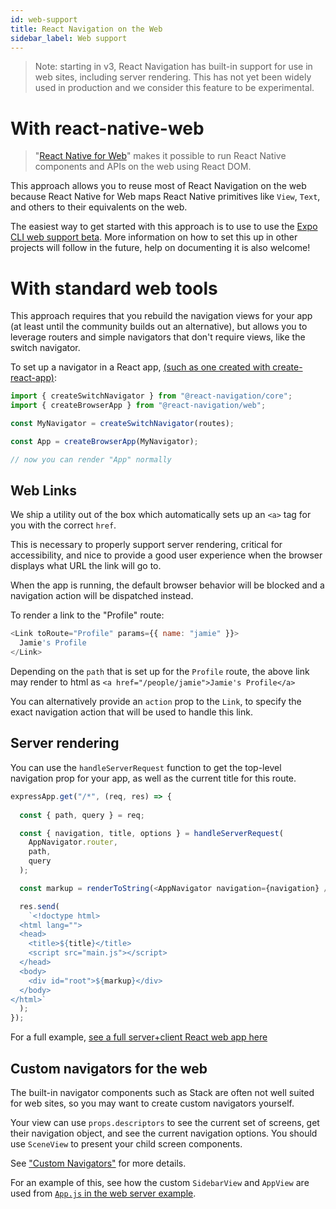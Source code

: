 ```yaml
---
id: web-support
title: React Navigation on the Web
sidebar_label: Web support
---
```


> Note: starting in v3, React Navigation has built-in support for use in web sites, including server rendering. This has not yet been widely used in production and we consider this feature to be experimental.

# With react-native-web

> "[React Native for Web](https://github.com/necolas/react-native-web)" makes it possible to run React Native components and APIs on the web using React DOM.

This approach allows you to reuse most of React Navigation on the web because React Native for Web maps React Native primitives like `View`, `Text`, and others to their equivalents on the web.

The easiest way to get started with this approach is to use to use the [Expo CLI web support beta](https://blog.expo.io/expo-cli-and-sdk-web-support-beta-d0c588221375). More information on how to set this up in other projects will follow in the future, help on documenting it is also welcome!

# With standard web tools

This approach requires that you rebuild the navigation views for your app (at least until the community builds out an alternative), but allows you to leverage routers and simple navigators that don't require views, like the switch navigator.

To set up a navigator in a React app, [(such as one created with create-react-app)](https://github.com/react-navigation/example-web):

```js
import { createSwitchNavigator } from "@react-navigation/core";
import { createBrowserApp } from "@react-navigation/web";

const MyNavigator = createSwitchNavigator(routes);

const App = createBrowserApp(MyNavigator);

// now you can render "App" normally
```

## Web Links

We ship a utility out of the box which automatically sets up an `<a>` tag for you with the correct `href`.

This is necessary to properly support server rendering, critical for accessibility, and nice to provide a good user experience when the browser displays what URL the link will go to.

When the app is running, the default browser behavior will be blocked and a navigation action will be dispatched instead.

To render a link to the "Profile" route:

```js
<Link toRoute="Profile" params={{ name: "jamie" }}>
  Jamie's Profile
</Link>
```

Depending on the `path` that is set up for the `Profile` route, the above link may render to html as `<a href="/people/jamie">Jamie's Profile</a>`

You can alternatively provide an `action` prop to the `Link`, to specify the exact navigation action that will be used to handle this link.

## Server rendering

You can use the `handleServerRequest` function to get the top-level navigation prop for your app, as well as the current title for this route.

```js
expressApp.get("/*", (req, res) => {
  
  const { path, query } = req;

  const { navigation, title, options } = handleServerRequest(
    AppNavigator.router,
    path,
    query
  );

  const markup = renderToString(<AppNavigator navigation={navigation} />);

  res.send(
    `<!doctype html>
  <html lang="">
  <head>
    <title>${title}</title>
    <script src="main.js"></script>
  </head>
  <body>
    <div id="root">${markup}</div>
  </body>
</html>`
  );
});
```

For a full example, [see a full server+client React web app here](https://github.com/react-navigation/web-server-example)

## Custom navigators for the web

The built-in navigator components such as Stack are often not well suited for web sites, so you may want to create custom navigators yourself.

Your view can use `props.descriptors` to see the current set of screens, get their navigation object, and see the current navigation options. You should use `SceneView` to present your child screen components.

See ["Custom Navigators"](custom-navigators.html) for more details.

For an example of this, see how the custom `SidebarView` and `AppView` are used from [`App.js` in the web server example](https://github.com/react-navigation/web-server-example/blob/master/src/App.js).
